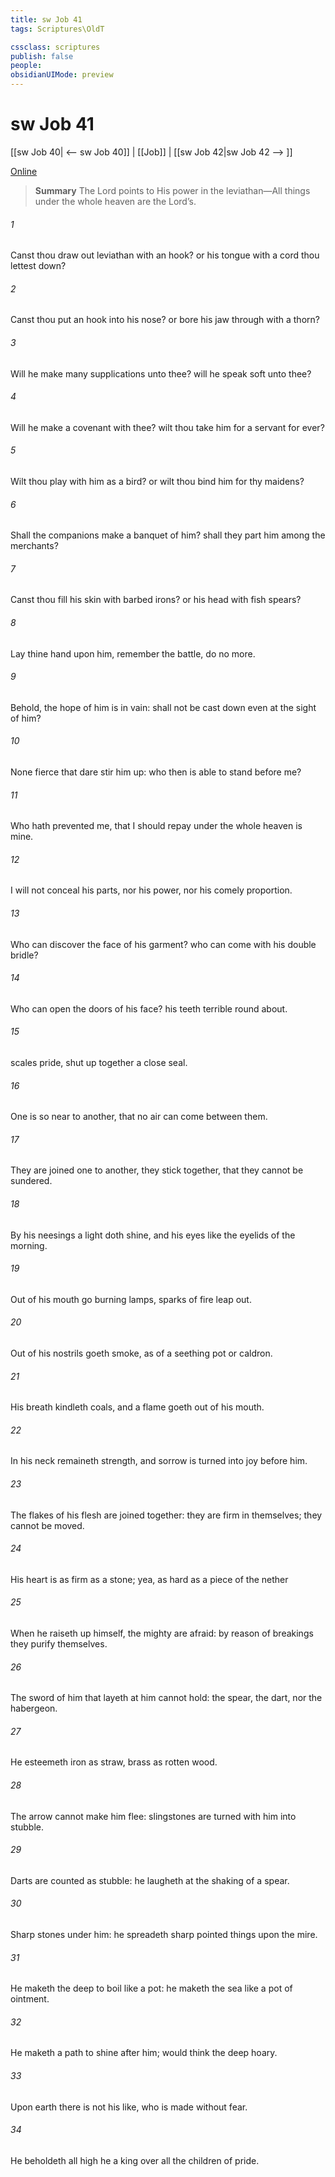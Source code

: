 ```yaml
---
title: sw Job 41
tags: Scriptures\OldT

cssclass: scriptures
publish: false
people:
obsidianUIMode: preview
---
```


# sw Job 41
[[sw Job 40| <-- sw Job 40]] | [[Job]] | [[sw Job 42|sw Job 42 --> ]]

[Online](https://churchofjesuschrist.org/study/scriptures/ot/job/41?lang=eng)

> __Summary__
The Lord points to His power in the leviathan—All things under the whole heaven are the Lord’s.

###### 1 
Canst thou draw out leviathan with an hook? or his tongue with a cord  thou lettest down?

###### 2 
Canst thou put an hook into his nose? or bore his jaw through with a thorn?

###### 3 
Will he make many supplications unto thee? will he speak soft  unto thee?

###### 4 
Will he make a covenant with thee? wilt thou take him for a servant for ever?

###### 5 
Wilt thou play with him as  a bird? or wilt thou bind him for thy maidens?

###### 6 
Shall the companions make a banquet of him? shall they part him among the merchants?

###### 7 
Canst thou fill his skin with barbed irons? or his head with fish spears?

###### 8 
Lay thine hand upon him, remember the battle, do no more.

###### 9 
Behold, the hope of him is in vain: shall not  be cast down even at the sight of him?

###### 10 
None  fierce that dare stir him up: who then is able to stand before me?

###### 11 
Who hath prevented me, that I should repay  under the whole heaven is mine.

###### 12 
I will not conceal his parts, nor his power, nor his comely proportion.

###### 13 
Who can discover the face of his garment?  who can come  with his double bridle?

###### 14 
Who can open the doors of his face? his teeth  terrible round about.

###### 15 
 scales  pride, shut up together  a close seal.

###### 16 
One is so near to another, that no air can come between them.

###### 17 
They are joined one to another, they stick together, that they cannot be sundered.

###### 18 
By his neesings a light doth shine, and his eyes  like the eyelids of the morning.

###### 19 
Out of his mouth go burning lamps,  sparks of fire leap out.

###### 20 
Out of his nostrils goeth smoke, as  of a seething pot or caldron.

###### 21 
His breath kindleth coals, and a flame goeth out of his mouth.

###### 22 
In his neck remaineth strength, and sorrow is turned into joy before him.

###### 23 
The flakes of his flesh are joined together: they are firm in themselves; they cannot be moved.

###### 24 
His heart is as firm as a stone; yea, as hard as a piece of the nether 

###### 25 
When he raiseth up himself, the mighty are afraid: by reason of breakings they purify themselves.

###### 26 
The sword of him that layeth at him cannot hold: the spear, the dart, nor the habergeon.

###### 27 
He esteemeth iron as straw,  brass as rotten wood.

###### 28 
The arrow cannot make him flee: slingstones are turned with him into stubble.

###### 29 
Darts are counted as stubble: he laugheth at the shaking of a spear.

###### 30 
Sharp stones  under him: he spreadeth sharp pointed things upon the mire.

###### 31 
He maketh the deep to boil like a pot: he maketh the sea like a pot of ointment.

###### 32 
He maketh a path to shine after him;  would think the deep  hoary.

###### 33 
Upon earth there is not his like, who is made without fear.

###### 34 
He beholdeth all high  he  a king over all the children of pride.


